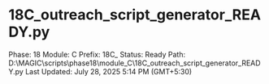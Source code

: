 # 18C_outreach_script_generator_READY.py

Phase: 18
Module: C
Prefix: 18C_
Status: Ready
Path: D:\MAGIC\scripts\phase18\module_C\18C_outreach_script_generator_READY.py
Last Updated: July 28, 2025 5:14 PM (GMT+5:30)